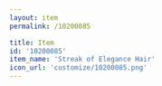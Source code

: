```yaml
---
layout: item
permalink: /10200085

title: Item
id: '10200085'
item_name: 'Streak of Elegance Hair'
icon_url: 'customize/10200085.png'
---
```

